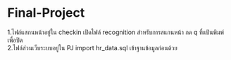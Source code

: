 # Final-Project
1.ไฟล์แสกนหน้าอยู่ใน checkin เปิดไฟล์ recognition สำหรับการสแกนหน้า กด q ที่แป้นพิมพ์เพื่อปิด  
2.ไฟล์ส่วนเว็บระบบอยู่ใน PJ import hr_data.sql เข้าฐานข้อมูลก่อนด้วย
